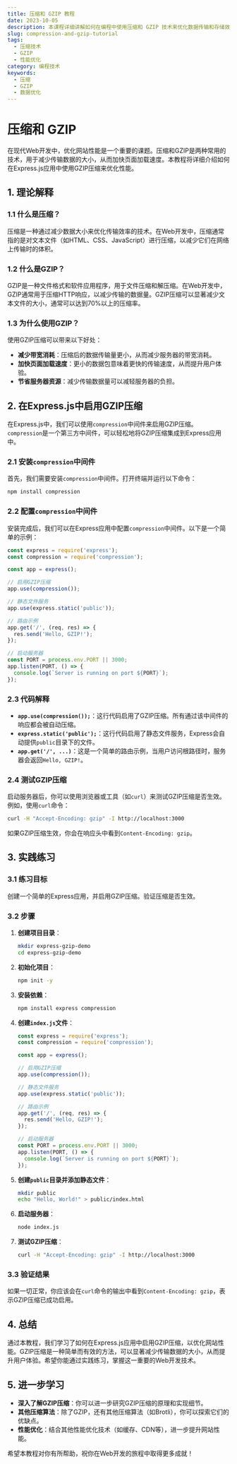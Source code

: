 ```yaml
---
title: 压缩和 GZIP 教程
date: 2023-10-05
description: 本课程详细讲解如何在编程中使用压缩和 GZIP 技术来优化数据传输和存储效率。
slug: compression-and-gzip-tutorial
tags:
  - 压缩技术
  - GZIP
  - 性能优化
category: 编程技术
keywords:
  - 压缩
  - GZIP
  - 数据优化
---
```


# 压缩和 GZIP

在现代Web开发中，优化网站性能是一个重要的课题。压缩和GZIP是两种常用的技术，用于减少传输数据的大小，从而加快页面加载速度。本教程将详细介绍如何在Express.js应用中使用GZIP压缩来优化性能。

## 1. 理论解释

### 1.1 什么是压缩？

压缩是一种通过减少数据大小来优化传输效率的技术。在Web开发中，压缩通常指的是对文本文件（如HTML、CSS、JavaScript）进行压缩，以减少它们在网络上传输时的体积。

### 1.2 什么是GZIP？

GZIP是一种文件格式和软件应用程序，用于文件压缩和解压缩。在Web开发中，GZIP通常用于压缩HTTP响应，以减少传输的数据量。GZIP压缩可以显著减少文本文件的大小，通常可以达到70%以上的压缩率。

### 1.3 为什么使用GZIP？

使用GZIP压缩可以带来以下好处：

- **减少带宽消耗**：压缩后的数据传输量更小，从而减少服务器的带宽消耗。
- **加快页面加载速度**：更小的数据包意味着更快的传输速度，从而提升用户体验。
- **节省服务器资源**：减少传输数据量可以减轻服务器的负担。

## 2. 在Express.js中启用GZIP压缩

在Express.js中，我们可以使用`compression`中间件来启用GZIP压缩。`compression`是一个第三方中间件，可以轻松地将GZIP压缩集成到Express应用中。

### 2.1 安装`compression`中间件

首先，我们需要安装`compression`中间件。打开终端并运行以下命令：

```bash
npm install compression
```

### 2.2 配置`compression`中间件

安装完成后，我们可以在Express应用中配置`compression`中间件。以下是一个简单的示例：

```javascript
const express = require('express');
const compression = require('compression');

const app = express();

// 启用GZIP压缩
app.use(compression());

// 静态文件服务
app.use(express.static('public'));

// 路由示例
app.get('/', (req, res) => {
  res.send('Hello, GZIP!');
});

// 启动服务器
const PORT = process.env.PORT || 3000;
app.listen(PORT, () => {
  console.log(`Server is running on port ${PORT}`);
});
```

### 2.3 代码解释

- **`app.use(compression());`**：这行代码启用了GZIP压缩。所有通过该中间件的响应都会被自动压缩。
- **`express.static('public');`**：这行代码启用了静态文件服务，Express会自动提供`public`目录下的文件。
- **`app.get('/', ...)`**：这是一个简单的路由示例，当用户访问根路径时，服务器会返回`Hello, GZIP!`。

### 2.4 测试GZIP压缩

启动服务器后，你可以使用浏览器或工具（如`curl`）来测试GZIP压缩是否生效。例如，使用`curl`命令：

```bash
curl -H "Accept-Encoding: gzip" -I http://localhost:3000
```

如果GZIP压缩生效，你会在响应头中看到`Content-Encoding: gzip`。

## 3. 实践练习

### 3.1 练习目标

创建一个简单的Express应用，并启用GZIP压缩。验证压缩是否生效。

### 3.2 步骤

1. **创建项目目录**：
   ```bash
   mkdir express-gzip-demo
   cd express-gzip-demo
   ```

2. **初始化项目**：
   ```bash
   npm init -y
   ```

3. **安装依赖**：
   ```bash
   npm install express compression
   ```

4. **创建`index.js`文件**：
   ```javascript
   const express = require('express');
   const compression = require('compression');

   const app = express();

   // 启用GZIP压缩
   app.use(compression());

   // 静态文件服务
   app.use(express.static('public'));

   // 路由示例
   app.get('/', (req, res) => {
     res.send('Hello, GZIP!');
   });

   // 启动服务器
   const PORT = process.env.PORT || 3000;
   app.listen(PORT, () => {
     console.log(`Server is running on port ${PORT}`);
   });
   ```

5. **创建`public`目录并添加静态文件**：
   ```bash
   mkdir public
   echo "Hello, World!" > public/index.html
   ```

6. **启动服务器**：
   ```bash
   node index.js
   ```

7. **测试GZIP压缩**：
   ```bash
   curl -H "Accept-Encoding: gzip" -I http://localhost:3000
   ```

### 3.3 验证结果

如果一切正常，你应该会在`curl`命令的输出中看到`Content-Encoding: gzip`，表示GZIP压缩已成功启用。

## 4. 总结

通过本教程，我们学习了如何在Express.js应用中启用GZIP压缩，以优化网站性能。GZIP压缩是一种简单而有效的方法，可以显著减少传输数据的大小，从而提升用户体验。希望你能通过实践练习，掌握这一重要的Web开发技术。

## 5. 进一步学习

- **深入了解GZIP压缩**：你可以进一步研究GZIP压缩的原理和实现细节。
- **其他压缩算法**：除了GZIP，还有其他压缩算法（如Brotli），你可以探索它们的优缺点。
- **性能优化**：结合其他性能优化技术（如缓存、CDN等），进一步提升网站性能。

希望本教程对你有所帮助，祝你在Web开发的旅程中取得更多成就！